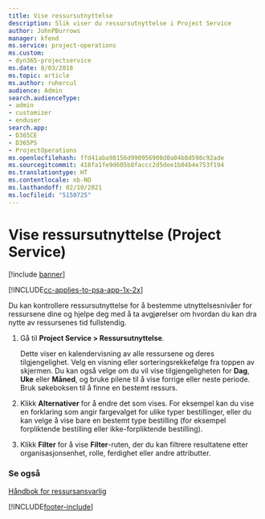 ```yaml
---
title: Vise ressursutnyttelse
description: Slik viser du ressursutnyttelse i Project Service
author: JohnPBurrows
manager: kfend
ms.service: project-operations
ms.custom:
- dyn365-projectservice
ms.date: 8/03/2018
ms.topic: article
ms.author: ruhercul
audience: Admin
search.audienceType:
- admin
- customizer
- enduser
search.app:
- D365CE
- D365PS
- ProjectOperations
ms.openlocfilehash: ffd41aba98156d990956908d0a04b8d598c92ade
ms.sourcegitcommit: 418fa1fe9d605b8faccc2d5dee1b04b4e753f194
ms.translationtype: HT
ms.contentlocale: nb-NO
ms.lasthandoff: 02/10/2021
ms.locfileid: "5150725"
---
```

# <a name="view-resource-utilization-project-service"></a>Vise ressursutnyttelse (Project Service)

[!include [banner](../includes/psa-now-project-operations.md)]

[!INCLUDE[cc-applies-to-psa-app-1x-2x](../includes/cc-applies-to-psa-app-1x-2x.md)]

Du kan kontrollere ressursutnyttelse for å bestemme utnyttelsesnivåer for ressursene dine og hjelpe deg med å ta avgjørelser om hvordan du kan dra nytte av ressursenes tid fullstendig.  
  
1. Gå til **Project Service > Ressursutnyttelse**. 

     Dette viser en kalendervisning av alle ressursene og deres tilgjengelighet. Velg en visning eller sorteringsrekkefølge fra toppen av skjermen. Du kan også velge om du vil vise tilgjengeligheten for **Dag**, **Uke** eller **Måned**, og bruke pilene til å vise forrige eller neste periode. Bruk søkeboksen til å finne en bestemt ressurs.      
  
2. Klikk **Alternativer** for å endre det som vises. For eksempel kan du vise en forklaring som angir fargevalget for ulike typer bestillinger, eller du kan velge å vise bare en bestemt type bestilling (for eksempel forpliktende bestilling eller ikke-forpliktende bestilling).  

3. Klikk **Filter** for å vise **Filter**-ruten, der du kan filtrere resultatene etter organisasjonsenhet, rolle, ferdighet eller andre attributter.  
  
### <a name="see-also"></a>Se også  
 [Håndbok for ressursansvarlig](../psa/resource-manager-guide.md)


[!INCLUDE[footer-include](../includes/footer-banner.md)]